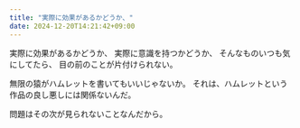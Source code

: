 ```yaml
---
title: "実際に効果があるかどうか、"
date: 2024-12-20T14:21:42+09:00
---
```

実際に効果があるかどうか、
実際に意識を持つかどうか、
そんなものいつも気にしてたら、
目の前のことが片付けられない。

無限の猿がハムレットを書いてもいいじゃないか。
それは、ハムレットという作品の良し悪しには関係ないんだ。

問題はその次が見られないことなんだから。
